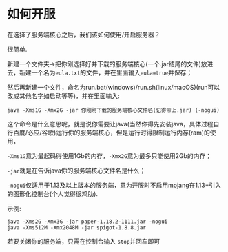 # 如何开服

在选择了服务端核心之后，我们该如何使用/开启服务器？

很简单.

新建一个文件夹→把你刚选择好并下载的服务端核心(一个.jar结尾的文件)放进去，新建一个名为<code>eula.txt</code>的文件，并在里面输入<code>eula=true</code>并保存；

然后再新建一个文件，命名为run.bat(windows)/run.sh(linux/macOS)(run可以改成其他名字如启动等等)，并在里面输入:

```
java -Xms1G -Xmx2G -jar 你刚刚下载的服务端核心文件名(记得带上.jar) (-nogui)
```

这个命令是什么意思呢，就是说你需要让java(当然你得先安装java，具体过程自行百度/必应/谷歌)运行你的服务端核心，但是运行时得限制运行内存(ram)的使用，

<code>-Xms1G</code>意为最起码得使用1Gb的内存，<code>-Xmx2G</code>意为最多只能使用2Gb的内存；

<code>-jar</code>就是在告诉java你的服务端核心文件名是什么；

<code>-nogui</code>仅适用于1.13及以上版本的服务端，意为开服时不启用mojang在1.13+引入的图形化控制台(个人觉得很鸡肋).

示例:

```
java -Xms2G -Xmx3G -jar paper-1.18.2-1111.jar -nogui
java -Xms512M -Xmx2048M -jar spigot-1.8.8.jar
```

若要关闭你的服务端，只需在控制台输入 <code>stop</code>并回车即可